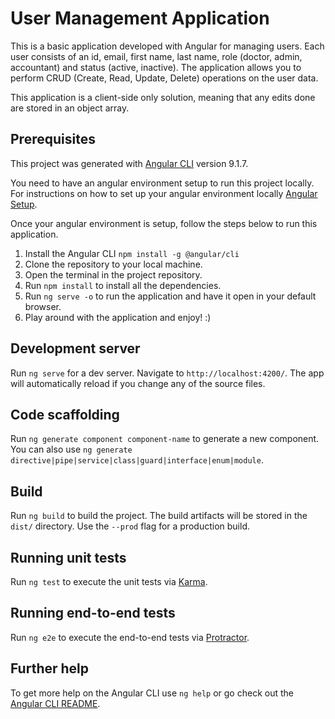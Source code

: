 # User Management Application
This is a basic application developed with Angular for managing users. Each user consists of an id, email, first name, last name, role (doctor, admin, accountant) and status (active, inactive). The application allows you to perform CRUD (Create, Read, Update, Delete) operations on the user data.

This application is a client-side only solution, meaning that any edits done are stored in an object array.


## Prerequisites
This project was generated with [Angular CLI](https://github.com/angular/angular-cli) version 9.1.7.

You need to have an angular environment setup to run this project locally. For instructions on how to set up your angular environment locally [Angular Setup](https://angular.io/guide/setup-local).

Once your angular environment is setup, follow the steps below to run this application.
1. Install the Angular CLI `npm install -g @angular/cli`
2. Clone the repository to your local machine.
3. Open the terminal in the project repository.
4. Run `npm install` to install all the dependencies.
5. Run `ng serve -o` to run the application and have it open in your default browser.
6. Play around with the application and enjoy! :)

## Development server

Run `ng serve` for a dev server. Navigate to `http://localhost:4200/`. The app will automatically reload if you change any of the source files.

## Code scaffolding

Run `ng generate component component-name` to generate a new component. You can also use `ng generate directive|pipe|service|class|guard|interface|enum|module`.

## Build

Run `ng build` to build the project. The build artifacts will be stored in the `dist/` directory. Use the `--prod` flag for a production build.

## Running unit tests

Run `ng test` to execute the unit tests via [Karma](https://karma-runner.github.io).

## Running end-to-end tests

Run `ng e2e` to execute the end-to-end tests via [Protractor](http://www.protractortest.org/).

## Further help

To get more help on the Angular CLI use `ng help` or go check out the [Angular CLI README](https://github.com/angular/angular-cli/blob/master/README.md).
